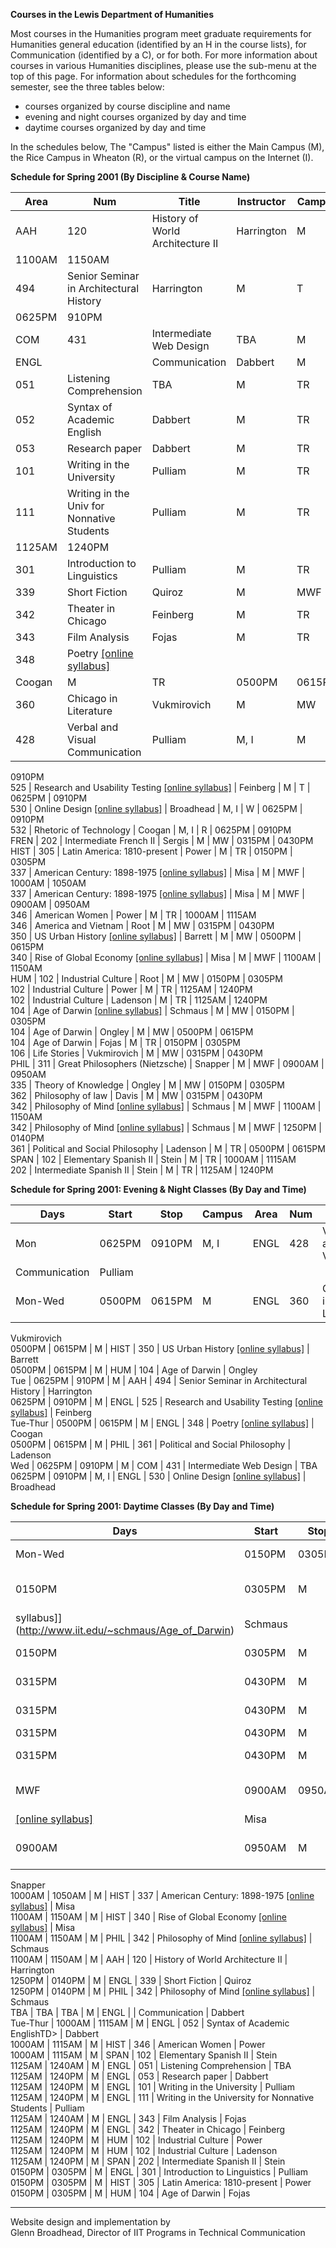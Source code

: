 **Courses in the Lewis Department of Humanities**

Most courses in the Humanities program meet graduate requirements for
Humanities general education (identified by an H in the course lists), for
Communication (identified by a C), or for both. For more information about
courses in various Humanities disciplines, please use the sub-menu at the top
of this page. For information about schedules for the forthcoming semester,
see the three tables below:

  * courses organized by course discipline and name
  * evening and night courses organized by day and time
  * daytime courses organized by day and time

In the schedules below, The "Campus" listed is either the Main Campus (M), the
Rice Campus in Wheaton (R), or the virtual campus on the Internet (I).

**Schedule for Spring 2001 (By Discipline & Course Name)**

Area | Num | Title | Instructor | Campus | Days | Start | Stop  
---|---|---|---|---|---|---|---  
AAH | 120  | History of World Architecture II  | Harrington  | M  | MWF  |
1100AM  | 1150AM  
494  | Senior Seminar in Architectural History  | Harrington  | M  | T  |
0625PM  | 910PM  
COM | 431 | Intermediate Web Design  | TBA  | M  | W  | 0625PM | 0910PM  
ENGL |   | Communication  | Dabbert  | M  | TBA  | TBA  | TBA  
051 | Listening Comprehension | TBA  | M  | TR  | 1125AM | 1240AM  
052 | Syntax of Academic English | Dabbert | M  | TR | 1000AM | 1115AM  
053 | Research paper  | Dabbert  | M  | TR | 1125AM | 1240PM  
101 | Writing in the University  | Pulliam | M | TR | 1125AM | 1240PM  
111  | Writing in the Univ for Nonnative Students  | Pulliam  | M  | TR |
1125AM | 1240PM  
301  | Introduction to Linguistics  | Pulliam  | M  | TR  | 0150PM  | 0305PM  
339 | Short Fiction  | Quiroz  | M  | MWF  | 1250PM  | 0140PM  
342  | Theater in Chicago  | Feinberg  | M  | TR  | 1125AM  | 1240PM  
343  | Film Analysis  | Fojas  | M  | TR  | 1125AM  | 1240AM  
348  | Poetry [[online syllabus]](http://www.iit.edu/~coogan/english348.html)
| Coogan  | M  | TR  | 0500PM  | 0615PM  
360  | Chicago in Literature  | Vukmirovich  | M  | MW  | 0500PM  | 0615PM  
428  | Verbal and Visual Communication  | Pulliam  | M, I  | M  | 0625PM  |
0910PM  
525 | Research and Usability Testing [[online
syllabus]](http://www.utec.iit.edu/syllabus/english525syllabus.htm) | Feinberg
| M  | T  | 0625PM | 0910PM  
530  | Online Design [[online
syllabus]](http://www.iit.edu/~techcomm/courses/e530_2001s/index.html) |
Broadhead  | M, I  | W  | 0625PM  | 0910PM  
532  | Rhetoric of Technology  | Coogan  | M, I  | R  | 0625PM | 0910PM  
FREN | 202  | Intermediate French II  | Sergis  | M  | MW  | 0315PM  | 0430PM  
HIST | 305  | Latin America: 1810-present  | Power  | M  | TR  | 0150PM  |
0305PM  
337  | American Century: 1898-1975 [[online
syllabus]](http://www.iit.edu/~misa/syllabi/HIST337.html) | Misa  | M  | MWF
| 1000AM  | 1050AM  
337  | American Century: 1898-1975 [[online
syllabus]](http://www.iit.edu/~misa/syllabi/HIST337.html) | Misa  | M  | MWF
| 0900AM  | 0950AM  
346  | American Women  | Power  | M  | TR  | 1000AM  | 1115AM  
346  | America and Vietnam  | Root  | M  | MW  | 0315PM  | 0430PM  
350  | US Urban History [[online syllabus]](http://www.iit.edu/~barrett/350) |
Barrett  | M  | MW  | 0500PM  | 0615PM  
340  | Rise of Global Economy [[online
syllabus]](http://www.iit.edu/~misa/S2001/HIST340/syllabus340.html) | Misa  |
M  | MWF  | 1100AM  | 1150AM  
HUM | 102  | Industrial Culture  | Root  | M  | MW  | 0150PM  | 0305PM  
102  | Industrial Culture  | Power  | M  | TR  | 1125AM  | 1240PM  
102  | Industrial Culture  | Ladenson  | M  | TR  | 1125AM  | 1240PM  
104  | Age of Darwin [[online
syllabus]](http://www.iit.edu/~schmaus/Age_of_Darwin) | Schmaus  | M  | MW  |
0150PM  | 0305PM  
104  | Age of Darwin  | Ongley  | M  | MW  | 0500PM  | 0615PM  
104  | Age of Darwin  | Fojas  | M  | TR  | 0150PM  | 0305PM  
106  | Life Stories  | Vukmirovich  | M  | MW  | 0315PM | 0430PM  
PHIL | 311  | Great Philosophers (Nietzsche)  | Snapper  | M  | MWF  | 0900AM
| 0950AM  
335  | Theory of Knowledge  | Ongley  | M  | MW  | 0150PM  | 0305PM  
362  | Philosophy of law  | Davis  | M  | MW  | 0315PM  | 0430PM  
342  | Philosophy of Mind [[online
syllabus]](http://www.iit.edu/~schmaus/Philosophy_of_Mind/) | Schmaus  | M  |
MWF  | 1100AM  | 1150AM  
342  | Philosophy of Mind [[online
syllabus]](http://www.iit.edu/~schmaus/Philosophy_of_Mind/) | Schmaus  | M  |
MWF  | 1250PM  | 0140PM  
361  | Political and Social Philosophy  | Ladenson  | M  | TR  | 0500PM  |
0615PM  
SPAN | 102  | Elementary Spanish II  | Stein  | M  | TR  | 1000AM  | 1115AM  
202  | Intermediate Spanish II  | Stein  | M  | TR  | 1125AM  | 1240PM  
  
**Schedule for Spring 2001: Evening & Night Classes (By Day and Time)**

Days | Start | Stop | Campus | Area | Num | Title | Instructor  
---|---|---|---|---|---|---|---  
Mon | 0625PM  | 0910PM  | M, I  | ENGL  | 428  | Verbal and Visual
Communication | Pulliam  
Mon-Wed | 0500PM  | 0615PM  | M  | ENGL  | 360  | Chicago in Literature  |
Vukmirovich  
0500PM  | 0615PM  | M  | HIST  | 350  | US Urban History [[online
syllabus]](http://www.iit.edu/~barrett/350) | Barrett  
0500PM  | 0615PM  | M  | HUM  | 104  | Age of Darwin  | Ongley  
Tue | 0625PM | 910PM  | M  | AAH  | 494  | Senior Seminar in Architectural
History  | Harrington  
0625PM  | 0910PM  | M  | ENGL  | 525  | Research and Usability Testing
[[online syllabus]](http://www.utec.iit.edu/syllabus/english525syllabus.htm) |
Feinberg  
Tue-Thur | 0500PM  | 0615PM  | M  | ENGL  | 348  | Poetry [[online
syllabus]](http://www.iit.edu/~coogan/english348.html) | Coogan  
0500PM  | 0615PM  | M  | PHIL  | 361  | Political and Social Philosophy  |
Ladenson  
Wed | 0625PM  | 0910PM  | M  | COM  | 431  | Intermediate Web Design  | TBA  
0625PM  | 0910PM  | M, I  | ENGL  | 530  | Online Design [[online
syllabus]](http://www.iit.edu/~techcomm/courses/e530_2001s/index.html) |
Broadhead  
  
**Schedule for Spring 2001: Daytime Classes (By Day and Time)**

Days | Start | Stop | Campus | Area | Num | Title | Instructor  
---|---|---|---|---|---|---|---  
Mon-Wed | 0150PM  | 0305PM  | M  | HUM  | 102  | Industrial Culture  | Root  
0150PM  | 0305PM  | M  | HUM  | 104  | Age of Darwin [[online
syllabus]](http://www.iit.edu/~schmaus/Age_of_Darwin) | Schmaus  
0150PM  | 0305PM  | M  | PHIL  | 335  | Theory of Knowledge  | Ongley  
0315PM  | 0430PM  | M  | FREN  | 202  | Intermediate French II  | Sergis  
0315PM  | 0430PM  | M  | HIST  | 346  | America and Vietnam  | Root  
0315PM  | 0430PM  | M  | HUM  | 106  | Life Stories  | Vukmirovich  
0315PM  | 0430PM  | M  | PHIL  | 362  | Philosophy of law  | Davis  
MWF | 0900AM  | 0950AM  | M  | HIST  | 337  | American Century: 1898-1975
[[online syllabus]](http://www.iit.edu/~misa/syllabi/HIST337.html) | Misa  
0900AM  | 0950AM  | M  | PHIL  | 311  | Great Philosophers (Nietzsche)  |
Snapper  
1000AM  | 1050AM  | M  | HIST  | 337  | American Century: 1898-1975 [[online
syllabus]](http://www.iit.edu/~misa/syllabi/HIST337.html) | Misa  
1100AM | 1150AM | M | HIST | 340 | Rise of Global Economy [[online
syllabus]](http://www.iit.edu/~misa/S2001/HIST340/syllabus340.html) | Misa  
1100AM | 1150AM | M | PHIL | 342 | Philosophy of Mind [[online
syllabus]](http://www.iit.edu/~schmaus/Philosophy_of_Mind/) | Schmaus  
1100AM  | 1150AM  | M  | AAH  | 120  | History of World Architecture II  |
Harrington  
1250PM | 0140PM | M  | ENGL  | 339  | Short Fiction  | Quiroz  
1250PM | 0140PM | M | PHIL | 342 | Philosophy of Mind [[online
syllabus]](http://www.iit.edu/~schmaus/Philosophy_of_Mind/) | Schmaus  
TBA | TBA | TBA | M  | ENGL |   | Communication  | Dabbert  
Tue-Thur | 1000AM  | 1115AM  | M  | ENGL  | 052 | Syntax of Academic
EnglishTD> | Dabbert  
1000AM  | 1115AM  | M  | HIST  | 346  | American Women  | Power  
1000AM  | 1115AM  | M  | SPAN  | 102  | Elementary Spanish II  | Stein  
1125AM  | 1240AM  | M  | ENGL  | 051  | Listening Comprehension  | TBA  
1125AM  | 1240PM  | M  | ENGL  | 053  | Research paper  | Dabbert  
1125AM | 1240PM | M | ENGL | 101 | Writing in the University | Pulliam  
1125AM | 1240PM | M  | ENGL | 111 | Writing in the University for Nonnative
Students  | Pulliam  
1125AM  | 1240AM  | M  | ENGL  | 343  | Film Analysis  | Fojas  
1125AM  | 1240PM  | M  | ENGL  | 342  | Theater in Chicago  | Feinberg  
1125AM  | 1240PM  | M  | HUM  | 102  | Industrial Culture  | Power  
1125AM  | 1240PM  | M  | HUM  | 102  | Industrial Culture  | Ladenson  
1125AM  | 1240PM  | M  | SPAN  | 202  | Intermediate Spanish II  | Stein  
0150PM  | 0305PM  | M  | ENGL  | 301  | Introduction to Linguistics  | Pulliam  
0150PM  | 0305PM  | M  | HIST  | 305  | Latin America: 1810-present  | Power  
0150PM  | 0305PM  | M  | HUM  | 104  | Age of Darwin  | Fojas  
  
  

* * *

Website design and implementation by  
Glenn Broadhead, Director of IIT Programs in Technical Communication

